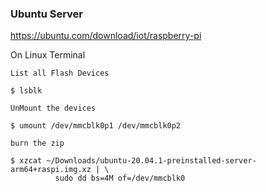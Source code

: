 ### Ubuntu Server

https://ubuntu.com/download/iot/raspberry-pi

 On Linux Terminal

    List all Flash Devices

```
$ lsblk
```

    UnMount the devices

```
$ umount /dev/mmcblk0p1 /dev/mmcblk0p2
```


    burn the zip

```
$ xzcat ~/Downloads/ubuntu-20.04.1-preinstalled-server-arm64+raspi.img.xz | \
          sudo dd bs=4M of=/dev/mmcblk0
```
